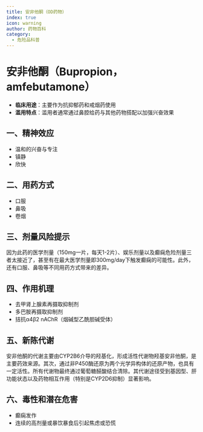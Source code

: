 ```yaml
---
title: 安非他酮（OD药物）
index: true
icon: warning
author: 药物百科
category:
  - 危险品科普
---
```


# 安非他酮（Bupropion，amfebutamone）
- **临床用途**：主要作为抗抑郁药和戒烟药使用
- **滥用特点**：滥用者通常通过鼻腔给药与其他药物搭配以加强兴奋效果


## 一、精神效应
- 温和的兴奋与专注
- 镇静
- 欣快


## 二、用药方式
- 口服
- 鼻吸
- 卷烟


## 三、剂量风险提示
因为此药的医学剂量（150mg一片，每天1-2片）、娱乐剂量以及癫痫危险剂量三者太接近了，甚至有在最大医学剂量即300mg/day下触发癫痫的可能性。此外，还有口服、鼻吸等不同用药方式带来的差异。


## 四、作用机理
- 去甲肾上腺素再摄取抑制剂
- 多巴胺再摄取抑制剂
- 拮抗α4β2 nAChR（烟碱型乙酰胆碱受体）


## 五、新陈代谢
安非他酮的代谢主要由CYP2B6介导的羟基化，形成活性代谢物羟基安非他酮，是主要药效来源。其次，通过非P450酶还原为两个光学异构体的还原产物，也具有一定活性。所有代谢物最终通过葡萄糖醛酸结合清除。其代谢途径受到基因型、肝功能状态以及药物相互作用（特别是CYP2D6抑制）显著影响。


## 六、毒性和潜在危害
- 癫痫发作
- 连续的高剂量或暴饮暴食后引起焦虑或恐慌